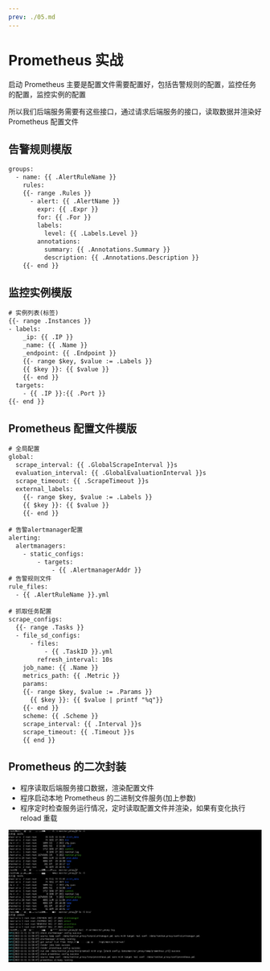 ```yaml
---
prev: ./05.md
---
```


# Prometheus 实战

启动 Prometheus 主要是配置文件需要配置好，包括告警规则的配置，监控任务的配置，监控实例的配置

所以我们后端服务需要有这些接口，通过请求后端服务的接口，读取数据并渲染好 Prometheus 配置文件

## 告警规则模版

```tpl
groups:
  - name: {{ .AlertRuleName }}
    rules:
    {{- range .Rules }}
      - alert: {{ .AlertName }}
        expr: {{ .Expr }}
        for: {{ .For }}
        labels:
          level: {{ .Labels.Level }}
        annotations:
          summary: {{ .Annotations.Summary }}
          description: {{ .Annotations.Description }}
    {{- end }}
```

## 监控实例模版

```tpl
# 实例列表(标签)
{{- range .Instances }}
- labels:
    _ip: {{ .IP }}
    _name: {{ .Name }}
    _endpoint: {{ .Endpoint }}
    {{- range $key, $value := .Labels }}
    {{ $key }}: {{ $value }}
    {{- end }}
  targets:
    - {{ .IP }}:{{ .Port }}
{{- end }}
```

## Prometheus 配置文件模版

```tpl
# 全局配置
global:
  scrape_interval: {{ .GlobalScrapeInterval }}s
  evaluation_interval: {{ .GlobalEvaluationInterval }}s
  scrape_timeout: {{ .ScrapeTimeout }}s
  external_labels:
    {{- range $key, $value := .Labels }}
    {{ $key }}: {{ $value }}
    {{- end }}

# 告警alertmanager配置
alerting:
  alertmanagers:
    - static_configs:
        - targets:
            - {{ .AlertmanagerAddr }}
# 告警规则文件
rule_files:
  - {{ .AlertRuleName }}.yml

# 抓取任务配置
scrape_configs:
  {{- range .Tasks }}
  - file_sd_configs:
      - files:
          - {{ .TaskID }}.yml
        refresh_interval: 10s
    job_name: {{ .Name }}
    metrics_path: {{ .Metric }}
    params:
    {{- range $key, $value := .Params }}
      {{ $key }}: {{ $value | printf "%q"}}
    {{- end }}
    scheme: {{ .Scheme }}
    scrape_interval: {{ .Interval }}s
    scrape_timeout: {{ .Timeout }}s
    {{ end }}
```

## Prometheus 的二次封装

- 程序读取后端服务接口数据，渲染配置文件
- 程序启动本地 Prometheus 的二进制文件服务(加上参数)
- 程序定时检查服务运行情况，定时读取配置文件并渲染，如果有变化执行 reload 重载

![](../asset/monitor_proxy.png)
